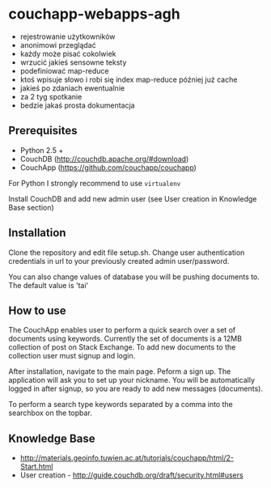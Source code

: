 couchapp-webapps-agh
====================
* rejestrowanie użytkowników
* anonimowi przeglądać
* każdy może pisać cokolwiek
* wrzucić jakieś sensowne teksty
* podefiniować map-reduce
* ktoś wpisuje słowo i robi się index map-reduce później już cache
* jakieś po zdaniach ewentualnie
* za 2 tyg spotkanie
* bedzie jakaś prosta dokumentacja
 

## Prerequisites ##
* Python 2.5 +
* CouchDB (http://couchdb.apache.org/#download)
* CouchApp (https://github.com/couchapp/couchapp)

For Python I strongly recommend to use ```virtualenv```

Install CouchDB and add new admin user (see User creation in Knowledge Base section)

## Installation ##

Clone the repository and edit file setup.sh. Change user authentication credentials in url to your previously created admin user/password.

You can also change values of database you will be pushing documents to. The default value is 'tai'

## How to use ##

The CouchApp enables user to perform a quick search over a set of documents using keywords. Currently the set of documents is a 12MB collection of post on Stack Exchange. To add new documents to the collection user must signup and login.

After installation, navigate to the main page. Peform a sign up. The application will ask you to set up your nickname. You will be automatically logged in after signup, so you are ready to add new messages (documents).

To perform a search type keywords separated by a comma into the searchbox on the topbar. 

## Knowledge Base ##

* http://materials.geoinfo.tuwien.ac.at/tutorials/couchapp/html/2-Start.html
* User creation - http://guide.couchdb.org/draft/security.html#users

